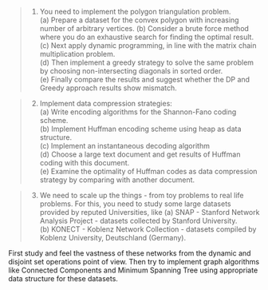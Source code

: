>1. You need to implement the polygon triangulation problem.  
(a) Prepare a dataset for the convex polygon with increasing number of arbitrary vertices. 
(b) Consider a brute force method where you do an exhaustive search for finding the optimal result.   
(c)  Next apply dynamic programming, in line with the matrix chain multiplication problem.  
(d) Then implement a greedy strategy to solve the same problem by choosing non-intersecting diagonals in sorted order.   
(e)  Finally compare the results and suggest whether the DP and Greedy approach results show mismatch.


>2. Implement data compression strategies:     
(a) Write encoding algorithms for the Shannon-Fano coding scheme.   
(b) Implement Huffman encoding scheme using heap as data structure.    
(c) Implement an instantaneous decoding algorithm   
(d) Choose a large text document and get results of Huffman coding with this document.  
(e) Examine the optimality of Huffman codes as data compression strategy by comparing with another document.

  
>3. We need to scale up the things - from toy problems to real life problems. For this, you need to study some large datasets provided by reputed Universities, like 
(a) SNAP - Stanford Network Analysis Project - datasets collected by Stanford University.    
(b) KONECT - Koblenz Network Collection - datasets compiled by Koblenz University, Deutschland (Germany).     

First study and feel the vastness of these networks from the dynamic and disjoint set operations point of view. Then try to implement graph algorithms like Connected Components and Minimum Spanning Tree using appropriate data structure for these datasets.
